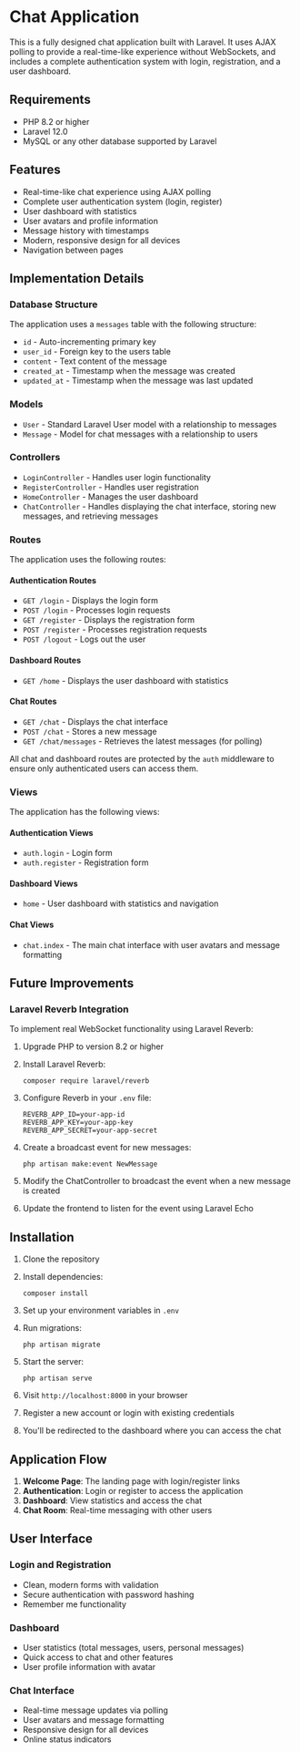 # Chat Application

This is a fully designed chat application built with Laravel. It uses AJAX polling to provide a real-time-like experience without WebSockets, and includes a complete authentication system with login, registration, and a user dashboard.

## Requirements

- PHP 8.2 or higher
- Laravel 12.0
- MySQL or any other database supported by Laravel

## Features

- Real-time-like chat experience using AJAX polling
- Complete user authentication system (login, register)
- User dashboard with statistics
- User avatars and profile information
- Message history with timestamps
- Modern, responsive design for all devices
- Navigation between pages

## Implementation Details

### Database Structure

The application uses a `messages` table with the following structure:

- `id` - Auto-incrementing primary key
- `user_id` - Foreign key to the users table
- `content` - Text content of the message
- `created_at` - Timestamp when the message was created
- `updated_at` - Timestamp when the message was last updated

### Models

- `User` - Standard Laravel User model with a relationship to messages
- `Message` - Model for chat messages with a relationship to users

### Controllers

- `LoginController` - Handles user login functionality
- `RegisterController` - Handles user registration
- `HomeController` - Manages the user dashboard
- `ChatController` - Handles displaying the chat interface, storing new messages, and retrieving messages

### Routes

The application uses the following routes:

#### Authentication Routes
- `GET /login` - Displays the login form
- `POST /login` - Processes login requests
- `GET /register` - Displays the registration form
- `POST /register` - Processes registration requests
- `POST /logout` - Logs out the user

#### Dashboard Routes
- `GET /home` - Displays the user dashboard with statistics

#### Chat Routes
- `GET /chat` - Displays the chat interface
- `POST /chat` - Stores a new message
- `GET /chat/messages` - Retrieves the latest messages (for polling)

All chat and dashboard routes are protected by the `auth` middleware to ensure only authenticated users can access them.

### Views

The application has the following views:

#### Authentication Views
- `auth.login` - Login form
- `auth.register` - Registration form

#### Dashboard Views
- `home` - User dashboard with statistics and navigation

#### Chat Views
- `chat.index` - The main chat interface with user avatars and message formatting

## Future Improvements

### Laravel Reverb Integration

To implement real WebSocket functionality using Laravel Reverb:

1. Upgrade PHP to version 8.2 or higher
2. Install Laravel Reverb:
   ```
   composer require laravel/reverb
   ```

3. Configure Reverb in your `.env` file:
   ```
   REVERB_APP_ID=your-app-id
   REVERB_APP_KEY=your-app-key
   REVERB_APP_SECRET=your-app-secret
   ```

4. Create a broadcast event for new messages:
   ```
   php artisan make:event NewMessage
   ```

5. Modify the ChatController to broadcast the event when a new message is created
6. Update the frontend to listen for the event using Laravel Echo

## Installation

1. Clone the repository
2. Install dependencies:
   ```
   composer install
   ```

3. Set up your environment variables in `.env`
4. Run migrations:
   ```
   php artisan migrate
   ```

5. Start the server:
   ```
   php artisan serve
   ```

6. Visit `http://localhost:8000` in your browser
7. Register a new account or login with existing credentials
8. You'll be redirected to the dashboard where you can access the chat

## Application Flow

1. **Welcome Page**: The landing page with login/register links
2. **Authentication**: Login or register to access the application
3. **Dashboard**: View statistics and access the chat
4. **Chat Room**: Real-time messaging with other users

## User Interface

### Login and Registration
- Clean, modern forms with validation
- Secure authentication with password hashing
- Remember me functionality

### Dashboard
- User statistics (total messages, users, personal messages)
- Quick access to chat and other features
- User profile information with avatar

### Chat Interface
- Real-time message updates via polling
- User avatars and message formatting
- Responsive design for all devices
- Online status indicators
